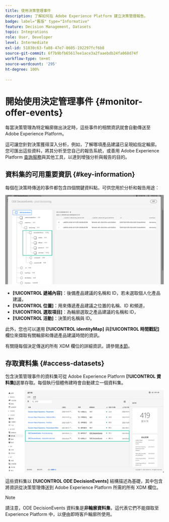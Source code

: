 ```yaml
---
title: 使用決策管理事件
description: 了解如何在 Adobe Experience Platform 建立決策管理報吿。
badge: label="舊版" type="Informative"
feature: Decision Management, Datasets
topic: Integrations
role: User, Developer
level: Intermediate
exl-id: 51830c63-fa88-47e7-8605-192297fcf6b8
source-git-commit: 6f7b9bfb65617ee1ace3a2faaebdb24fa068d74f
workflow-type: tm+mt
source-wordcount: '295'
ht-degree: 100%

---
```


# 開始使用決定管理事件 {#monitor-offer-events}

每當決策管理為特定輪廓做出決定時，這些事件的相關資訊就會自動傳送至 Adobe Experience Platform。

這可讓您針對決策獲得深入分析，例如，了解哪項產品建議已呈現給指定輪廓。 您可匯出這些資料，將其分析至您自己的報告系統，或善用 Adobe Experience Platform [查詢服務](https://experienceleague.adobe.com/docs/experience-platform/query/home.html?lang=zh-Hant)與其他工具，以達到增強分析與報告的目的。

## 資料集的可用重要資訊 {#key-information}

每個在決策時傳送的事件都包含四個關鍵資料點，可供您用於分析和報告用途：

![](../assets/events-dataset-preview.png)

* **[!UICONTROL 遞補內容]**：後備產品建議的名稱和 ID，若未選取個人化產品建議，
* **[!UICONTROL 位置]**：用來傳遞產品建議之位置的名稱、ID 和頻道，
* **[!UICONTROL 選取項目]**：為輪廓選取之產品建議的名稱和 ID，
* **[!UICONTROL 活動]**：決策的名稱與 ID。

此外，您也可以運用 **[!UICONTROL identityMap]** 與&#x200B;**[!UICONTROL 時間戳記]**&#x200B;欄位來擷取有關輪廓和傳遞產品建議時間的資訊。

有關隨每個決定傳送的所有 XDM 欄位的詳細資訊，請參閱[本節](xdm-fields.md)。

## 存取資料集 {#access-datasets}

包含決策管理事件的資料集可從 Adobe Experience Platform **[!UICONTROL 資料集]**&#x200B;選單存取。每個執行個體佈建時會自動建立一個資料集。

![](../assets/events-datasets-list.png)

這些資料集以 **[!UICONTROL ODE DecisionEvents]** 結構描述為基礎，其中包含將資訊從決策管理傳送到 Adobe Experience Platform 所需的所有 XDM 欄位。

>[!NOTE]
>
>請注意，ODE DecisionEvents 資料集是&#x200B;**非輪廓資料集**，這代表它們不能擷取至 Experience Platform 中，以便由即時客戶輪廓所使用。
